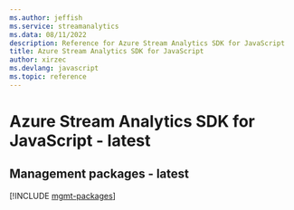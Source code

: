 ```yaml
---
ms.author: jeffish
ms.service: streamanalytics
ms.data: 08/11/2022
description: Reference for Azure Stream Analytics SDK for JavaScript
title: Azure Stream Analytics SDK for JavaScript
author: xirzec
ms.devlang: javascript
ms.topic: reference
---
```

# Azure Stream Analytics SDK for JavaScript - latest

## Management packages - latest
[!INCLUDE [mgmt-packages](stream-analytics-mgmt-index.md)]